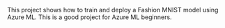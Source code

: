 This project shows how to train and deploy a Fashion MNIST model using Azure ML. This is a good project for Azure ML beginners.



